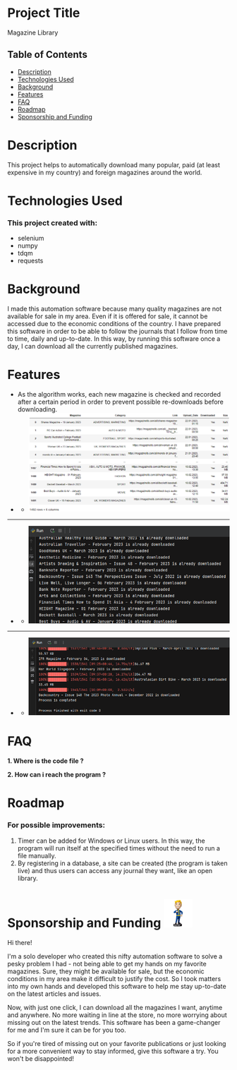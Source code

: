 # Project Title

Magazine Library

## Table of Contents

- [Description](#description)
- [Technologies Used](#technologies-used)
- [Background](#background)
- [Features](#features)
- [FAQ](#faq)
- [Roadmap](#roadmap)
- [Sponsorship and Funding](#sponsorship-and-funding)

# Description

This project helps to automatically download many popular, paid (at least expensive in my country) and foreign magazines around the world.

# Technologies Used

### This project created with:

* selenium
* numpy
* tdqm
* requests

# Background

I made this automation software because many quality magazines are not available for sale in my area. Even if it is offered for sale, it cannot be accessed due to the economic conditions of the country. I have prepared this software in order to be able to follow the journals that I follow from time to time, daily and up-to-date. In this way, by running this software once a day, I can download all the currently published magazines.

# Features

* As the algorithm works, each new magazine is checked and recorded after a certain period in order to prevent possible re-downloads before downloading.
* * ![image.png](assets/image.png?t=1676118216552)

---

* * ![image.png](assets/image2.png)

---

* * ![image.png](assets/image3.png)

# FAQ

**1. Where is the code file ?**

**2. How can i reach the program ?**

# Roadmap

### For possible improvements:

1. Timer can be added for Windows or Linux users. In this way, the program will run itself at the specified times without the need to run a file manually.
2. By registering in a database, a site can be created (the program is taken live) and thus users can access any journal they want, like an open library.

# Sponsorship and Funding ![buble.png](assets/buble.png)

Hi there!

I'm a solo developer who created this nifty automation software to solve a pesky problem I had - not being able to get my hands on my favorite magazines. Sure, they might be available for sale, but the economic conditions in my area make it difficult to justify the cost. So I took matters into my own hands and developed this software to help me stay up-to-date on the latest articles and issues.

Now, with just one click, I can download all the magazines I want, anytime and anywhere. No more waiting in line at the store, no more worrying about missing out on the latest trends. This software has been a game-changer for me and I'm sure it can be for you too.

So if you're tired of missing out on your favorite publications or just looking for a more convenient way to stay informed, give this software a try. You won't be disappointed!
